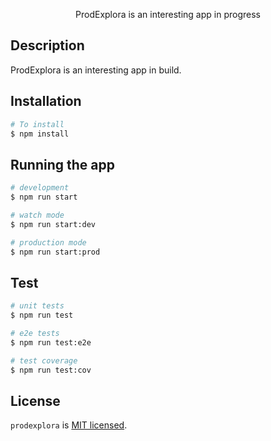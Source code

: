   <p align="center">ProdExplora is an interesting app in progress</p>

## Description

ProdExplora is an interesting app in build.

## Installation

```bash
# To install
$ npm install
```

## Running the app

```bash
# development
$ npm run start

# watch mode
$ npm run start:dev

# production mode
$ npm run start:prod
```

## Test

```bash
# unit tests
$ npm run test

# e2e tests
$ npm run test:e2e

# test coverage
$ npm run test:cov
```

## License

`prodexplora` is [MIT licensed](LICENSE).
